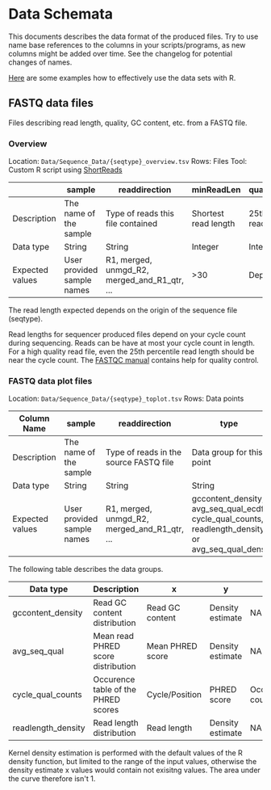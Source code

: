 # Data Schemata

This documents describes the data format of the produced files. Try to use
name base references to the columns in your scripts/programs, as new columns
might be added over time. See the changelog for potential changes of names.

[Here](google.de) are some examples how to effectively use the data sets with R.

## FASTQ data files

Files describing read length, quality, GC content, etc. from a FASTQ file.

### Overview

Location: `Data/Sequence_Data/{seqtype}_overview.tsv`
Rows: Files
Tool: Custom R script using [ShortReads](google.de)

|  | sample | readdirection | minReadLen | quantile25ReadLen | medianReadLen | quantile75ReadLen | maxReadLen | meanReadLen | reads | basepairs |
|-----------------|----------------------------|----------------------------------------------|----------------------|-----------------------------|--------------------|-----------------------------|---------------------|---------------------|------------|-----------------------|
| Description | The name of the sample | Type of reads this file contained | Shortest read length | 25th percentile read length | Median read length | 75th percentile read length | Longest read length | Average read length | Read count | Total base pair count |
| Data type | String | String | Integer | Integer | Integer | Integer | Integer | Float | Integer | Integer |
| Expected values | User provided sample names | R1, merged, unmgd_R2, merged_and_R1_qtr, ... | >30 | Depends | Depends | Depends | Depends | Depends | Depends | Depends |

The read length expected depends on the origin of the sequence file (seqtype).

Read lengths for sequencer produced files depend on your cycle count during
sequencing. Reads can be have at most your cycle count in length. For a
high quality read file, even the 25th percentile read length should be near
the cycle count. The [FASTQC manual](http://www.bioinformatics.babraham.ac.uk/projects/fastqc/Help/3%20Analysis%20Modules/) contains help for quality control.

### FASTQ data plot files

Location: `Data/Sequence_Data/{seqtype}_toplot.tsv`
Rows: Data points

| Column Name | sample | readdirection | type | x | y | z |
|-----------------|----------------------------|----------------------------------------------|--------------------------------------------------------------------------------------------------|-------|-------|---------------------------------|
| Description | The name of the sample | Type of reads in the source FASTQ file | Data group for this point |  |  | Only used for cycle_qual_counts |
| Data type | String | String | String | Float | Float | Integer |
| Expected values | User provided sample names | R1, merged, unmgd_R2, merged_and_R1_qtr, ... | gccontent_density, avg_seq_qual_ecdf, cycle_qual_counts, readlength_density or avg_seq_qual_dens |  |  | Contains NA's! |

The following table describes the data groups.

| Data type | Description | x | y | z |
|--------------------|-------------------------------------|------------------|------------------|------------------|
| gccontent_density | Read GC content distribution | Read GC content | Density estimate | NA |
| avg_seq_qual | Mean read PHRED score distribution | Mean PHRED score | Density estimate | NA |
| cycle_qual_counts | Occurence table of the PHRED scores | Cycle/Position | PHRED score | Occurrence count |
| readlength_density | Read length distribution | Read length | Density estimate | NA |

Kernel density estimation is performed with the default values of the R density function, but limited to the range of the input values, otherwise the density estimate x values would contain not exisitng values. The area under the curve therefore isn't 1.

